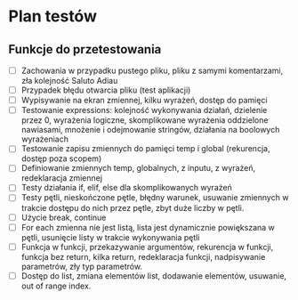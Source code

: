 # Plan testów

## Funkcje do przetestowania

- [ ] Zachowania w przypadku pustego pliku, pliku z samymi komentarzami, zła kolejność Saluto Adiau
- [ ] Przypadek błędu otwarcia pliku (test aplikacji)
- [ ] Wypisywanie na ekran zmiennej, kilku wyrażeń, dostęp do pamięci
- [ ] Testowanie expressions: kolejność wykonywania działań, dzielenie przez 0, wyrażenia logiczne, skomplikowane wyrażenia oddzielone nawiasami, mnożenie i odejmowanie stringów, działania na boolowych wyrażeniach
- [ ] Testowanie zapisu zmiennych do pamięci temp i global (rekurencja, dostęp poza scopem)
- [ ] Definiowanie zmiennych temp, globalnych, z inputu, z wyrażeń, redeklaracja zmiennej
- [ ] Testy działania if, elif, else dla skomplikowanych wyrażeń
- [ ] Testy pętli, nieskończone pętle, błędny warunek, usuwanie zmiennych w trakcie dostępu do nich przez pętle, zbyt duże liczby w pętli.
- [ ] Użycie break, continue
- [ ] For each zmienna nie jest listą, lista jest dynamicznie powiększana w pętli, usunięcie listy w trakcie wykonywania pętli
- [ ] Funkcja w funkcji, przekazywanie argumentów, rekurencja w funkcji, funkcja bez return, kilka return, redeklaracja funkcji, nadpisywanie parametrów, zły typ parametrów.
- [ ] Dostęp do list, zmiana elementów list, dodawanie elementów, usuwanie, out of range index.